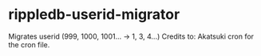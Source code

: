 # rippledb-userid-migrator
Migrates userid (999, 1000, 1001... -> 1, 3, 4...)
Credits to: Akatsuki cron for the cron file.
